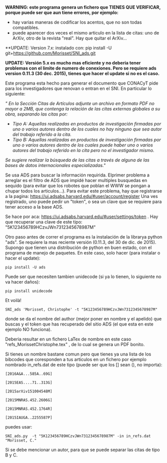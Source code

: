 **WARNING: este programa genera un fichero que TIENES QUE VERIFICAR, porque puede ser que aun tiene errores, por ejemplo:**
* hay varias maneras de codificar los acentos, que no son todas compatibles.
* puede aparecer dos veces el mismo articulo en la lista de citas: uno de ArXiv, otro de la revista "real". Hay que quitar el ArXiv...

**UPDATE: Version 7.x: instalado con:
pip install -U git+https://github.com/Morisset/SNI_ads.git

**UPDATE: Versión 5.x es mucho mas eficiente y no deberia tener problemas con el limite de numero de conexiones. Pero se requiere ads version 0.11.3 (30 dec. 2015), tienes que hacer el update si no es el caso.**

Este programa esta hecho para generar el documento que CONACyT pide para los investigadores que renovan o entran en el SNI. En particular lo siguiente:

_" En la Sección Citas de Artículos adjunte un archivo en formato PDF no mayor a  2MB, que  contenga  la  relación  de  las  citas  externas  globales  a  su  obra, separando las citas por:_
* _Tipo A: Aquellas realizadas en productos de investigación firmadas por uno o  varios  autores  dentro  de  los  cuales  no  hay  ninguno  que  sea  autor  del trabajo referido a la cita._
* _Tipo B: Aquellas realizadas en productos de investigación firmadas por uno o varios autores dentro de los cuales puede haber uno o varios autores del  trabajo referido en la cita pero no el investigador mismo._

_Se  sugiere  realizar  la  búsqueda de  las  citas a  través  de  alguna  de  las  bases  de  datos internacionales especializadas."_

Se usa ADS para buscar la información requirida. Elprimer problema a arreglar es el filtro de ADS que impidé hacer multiples busquedas en sequido (para evitar que los robotes que poblan el WWW se pongan a chupar todos los articulos...). Para evitar este problema, hay que registrarse a la pagina: https://ui.adsabs.harvard.edu/#user/account/register
Una ves registrado, uno puede pedir un "token", o sea un clave que se requiere para tener acceso a la base ADS.

Se hace por aca:
https://ui.adsabs.harvard.edu/#user/settings/token
. Hay que recuperar una clave de este tipo:
"5K123456789HCzvJWn7312345678987M"

Otro paso antes de correr el programa es la instalación de la librarya python "ads". Se requiere la mas reciente versión (0.11.3, del 30 de dic. de 2015).
Supongo que tienen una distribución de python en buen estado, con el programa de manejo de paquetes. En este caso, solo hacer (para instalar o hacer el update):

`pip install -U ads`

Puede ser que necesiten tambien unidecode (si ya lo tienen, lo siguiente no va hacer daños):

`pip install unidecode`

Et voilà!


`SNI_ads 'Morisset, Christophe' -t "5K123456789HCzvJWn7312345678987M"`

donde se da el nombre del author (mejor poner en nombre y el apelido) que buscas y el token que has recuperado del sitio ADS (el que esta en este ejemplo NO funciona).

Deberia resultar en un fichero LaTex de nombre en este caso "refs_MorissetChristophe.tex" , de lo cual se genera un PDF bonito. 

Si tienes un nombre bastane comun pero que tienes ya una lista de los bibcodes que coresponden a tus articulos en un fichero por ejemplo nombrado in_refs.dat de este tipo (puede ser que los [] sean (), no importa):
```
[2016A&A...585A..69G] 

[2015EAS....71..313G] 

[2015arXiv151004548M] 

[2015MNRAS.452.2606G] 

[2015MNRAS.452.1764R] 

[2015IAUGA..2255587P] 
```

puedes usar:

`SNI_ads.py  -t "5K123456789HCzvJWn7312345678987M" -in in_refs.dat "Morisset, C."` 

Si se debe mencionar un autor, para que se puede separar las citas de tipo B y C.

